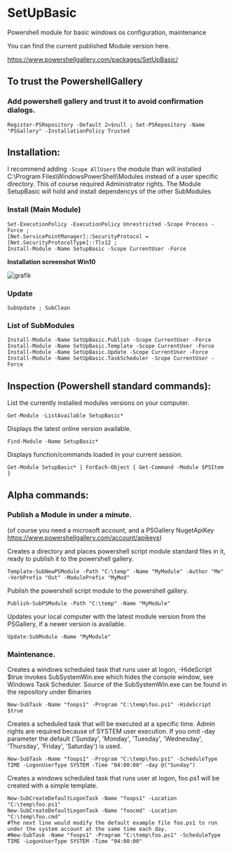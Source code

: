 # SetUpBasic
Powershell module for basic windows os configuration, maintenance

You can find the current published Module version here.

https://www.powershellgallery.com/packages/SetUpBasic/


## To trust the PowershellGallery

### Add powershell gallery and trust it to avoid confirmation dialogs.
```
Register-PSRepository -Default 2>$null ; Set-PSRepository -Name "PSGallery" -InstallationPolicy Trusted
```

## Installation:
I recommend adding `-Scope AllUsers` the module than will installed C:\Program Files\WindowsPowerShell\Modules instead of a user specific directory. This of course required Administrator rights.
The Module SetupBasic will hold and install dependencys of the other SubModules

### Install (Main Module)
```
Set-ExecutionPolicy -ExecutionPolicy Unrestricted -Scope Process -Force ;
[Net.ServicePointManager]::SecurityProtocol = [Net.SecurityProtocolType]::Tls12 ;
Install-Module -Name SetupBasic -Scope CurrentUser -Force
```

**Installation screenshot Win10**

![grafik](https://user-images.githubusercontent.com/97656046/180610957-2b511bc8-0e97-4033-ad9a-41ea03f6f4b6.png)

### Update
```
SubUpdate ; SubClean
```

### List of SubModules
```
Install-Module -Name SetUpBasic.Publish -Scope CurrentUser -Force
Install-Module -Name SetUpBasic.Template -Scope CurrentUser -Force
Install-Module -Name SetUpBasic.Update -Scope CurrentUser -Force
Install-Module -Name SetUpBasic.TaskScheduler -Scope CurrentUser -Force
```


## Inspection (Powershell standard commands):

List the currently installed modules versions on your computer.
```
Get-Module -ListAvailable SetupBasic*
```

Displays the latest online version available.
```
Find-Module -Name SetupBasic*
```

Displays function/commands loaded in your current session.
```
Get-Module SetupBasic* | ForEach-Object { Get-Command -Module $PSItem }
```

## Alpha commands:

### Publish a Module in under a minute.
(of course you need a microsoft account, and a PSGallery NugetApiKey https://www.powershellgallery.com/account/apikeys)

Creates a directory and places powershell script module standard files in it, ready to publish it to the powershell gallery.
```
Template-SubNewPSModule -Path "C:\temp" -Name "MyModule" -Author "Me" -VerbPrefix "Out" -ModulePrefix "MyMod"
```

Publish the powershell script module to the powershell gallery.
```
Publish-SubPSModule -Path "C:\temp" -Name "MyModule"
```

Updates your local computer with the latest module version from the PSGallery, if a newer version is available.
```
Update-SubModule -Name "MyModule"
```

### Maintenance.

Creates a windows scheduled task that runs user at logon, -HideScript $true invokes SubSystemWin.exe which hides the console window, see Windows Task Scheduler. Source of the SubSystemWin.exe can be found in the repository under Binaries
```
New-SubTask -Name "foops1" -Program "C:\temp\foo.ps1" -HideScript $true
```

Creates a scheduled task that will be executed at a specific time. Admin rights are required because of SYSTEM user execution. If you omit -day parameter the default ('Sunday', 'Monday', 'Tuesday', 'Wednesday', 'Thursday', 'Friday', 'Saturday') is used.
```
New-SubTask -Name "foops1" -Program "C:\temp\foo.ps1" -ScheduleType TIME -LogonUserType SYSTEM -Time "04:00:00" -day @("Sunday")
```

Creates a windows scheduled task that runs user at logon, foo.ps1 will be created with a simple template.
```
New-SubCreateDefaultLogonTask -Name "foops1" -Location "C:\temp\foo.ps1"
New-SubCreateDefaultLogonTask -Name "foocmd" -Location "C:\temp\foo.cmd"
#The next line would modify the default example file foo.ps1 to run under the system account at the same time each day.
#New-SubTask -Name "foops1" -Program "C:\temp\foo.ps1" -ScheduleType TIME -LogonUserType SYSTEM -Time "04:00:00"
```

